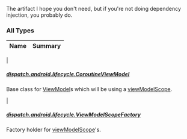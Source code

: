 

The artifact I hope you don't need, but if you're not doing dependency injection, you probably do.

### All Types

| Name | Summary |
|---|---|
|

##### [dispatch.android.lifecycle.CoroutineViewModel](../dispatch.android.lifecycle/-coroutine-view-model/index.md)

Base class for [ViewModel](https://developer.android.com/reference/androidx/androidx/lifecycle/ViewModel.html)s which will be using a [viewModelScope](../dispatch.android.lifecycle/-coroutine-view-model/view-model-scope.md).


|

##### [dispatch.android.lifecycle.ViewModelScopeFactory](../dispatch.android.lifecycle/-view-model-scope-factory/index.md)

Factory holder for [viewModelScope](../dispatch.android.lifecycle/-coroutine-view-model/view-model-scope.md)'s.


